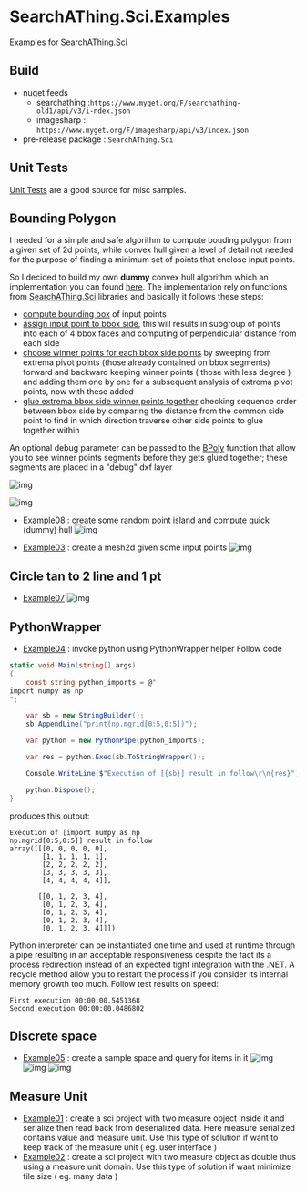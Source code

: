 # SearchAThing.Sci.Examples

Examples for SearchAThing.Sci

## Build
- nuget feeds
  - searchathing :`https://www.myget.org/F/searchathing-old1/api/v3/i-ndex.json`
  - imagesharp : `https://www.myget.org/F/imagesharp/api/v3/index.json`
- pre-release package : `SearchAThing.Sci`

## Unit Tests

[Unit Tests](https://github.com/SearchAThing-old1/SearchAThing.Sci/tree/master/tests) are a good source for misc samples.

## Bounding Polygon

I needed for a simple and safe algorithm to compute bouding polygon from a given set of 2d points, while convex hull given a level of detail not needed for the purpose of finding a minimum set of points that enclose input points.

So I decided to build my own **dummy** convex hull algorithm which an implementation you can found [here](https://github.com/SearchAThing-old1/SearchAThing.Sci/blob/master/src/DummyConvexHull.cs).
The implementation rely on functions from [SearchAThing.Sci](https://github.com/SearchAThing-old1/SearchAThing.Sci) libraries and basically it follows these steps:
- [compute bounding box](https://github.com/SearchAThing-old1/SearchAThing.Sci/blob/956715f078ec598e2a4c972b63579aa18d130e2f/src/DummyConvexHull.cs#L66-L73) of input points
- [assign input point to bbox side](https://github.com/SearchAThing-old1/SearchAThing.Sci/blob/956715f078ec598e2a4c972b63579aa18d130e2f/src/DummyConvexHull.cs#L75-L107), this will results in subgroup of points into each of 4 bbox faces and computing of perpendicular distance from each side
- [choose winner points for each bbox side points](https://github.com/SearchAThing-old1/SearchAThing.Sci/blob/956715f078ec598e2a4c972b63579aa18d130e2f/src/DummyConvexHull.cs#L109-L167) by sweeping from extrema pivot points (those already contained on bbox segments) forward and backward keeping winner points ( those with less degree ) and adding them one by one for a subsequent analysis of extrema pivot points, now with these added
- [glue extrema bbox side winner points together](https://github.com/SearchAThing-old1/SearchAThing.Sci/blob/956715f078ec598e2a4c972b63579aa18d130e2f/src/DummyConvexHull.cs#L169-L216) checking sequence order between bbox side by comparing the distance from the common side point to find in which direction traverse other side points to glue together within

An optional debug parameter can be passed to the [BPoly](https://github.com/SearchAThing-old1/SearchAThing.Sci/blob/956715f078ec598e2a4c972b63579aa18d130e2f/src/DummyConvexHull.cs#L174-L177) function that allow you to see winner points segments before they gets glued together; these segments are placed in a "debug" dxf layer

![img](/doc/Example08_01.PNG)

![img](/doc/Example08_02.PNG)

- [Example08](/src/Example08/Program.cs) : create some random point island and compute quick (dummy) hull
![img](/doc/Example08.PNG)

- [Example03](/src/Example03/Program.cs) : create a mesh2d given some input points
![img](/doc/Example03.PNG)

## Circle tan to 2 line and 1 pt
- [Example07](/src/Example07/Program.cs)
![img](/doc/Example07.PNG)

## PythonWrapper
- [Example04](/src/Example04/Program.cs) : invoke python using PythonWrapper helper
Follow code
```csharp
static void Main(string[] args)
{
    const string python_imports = @"
import numpy as np
";

    var sb = new StringBuilder();
    sb.AppendLine("print(np.mgrid[0:5,0:5])");

    var python = new PythonPipe(python_imports);

    var res = python.Exec(sb.ToStringWrapper());

    Console.WriteLine($"Execution of [{sb}] result in follow\r\n{res}");

    python.Dispose();
}
```
produces this output:
```
Execution of [import numpy as np
np.mgrid[0:5,0:5]] result in follow
array([[[0, 0, 0, 0, 0],
        [1, 1, 1, 1, 1],
        [2, 2, 2, 2, 2],
        [3, 3, 3, 3, 3],
        [4, 4, 4, 4, 4]],

       [[0, 1, 2, 3, 4],
        [0, 1, 2, 3, 4],
        [0, 1, 2, 3, 4],
        [0, 1, 2, 3, 4],
        [0, 1, 2, 3, 4]]])
```

Python interpreter can be instantiated one time and used at runtime through a pipe resulting in an acceptable responsiveness despite the fact its a process redirection instead of an expected tight integration with the .NET.
A recycle method allow you to restart the process if you consider its internal memory growth too much.
Follow test results on speed:
```
First execution 00:00:00.5451368
Second execution 00:00:00.0486802
```

## Discrete space
- [Example05](/src/Example05/Program.cs) : create a sample space and query for items in it
![img](/doc/Example05_01.PNG)
![img](/doc/Example05_02.PNG)
![img](/doc/Example05_03.PNG)

## Measure Unit
- [Example01](/src/Example01/Program.cs) : create a sci project with two measure object inside it and serialize then read back from deserialized data. Here measure serialized contains value and measure unit. Use this type of solution if want to keep track of the measure unit ( eg. user interface )
- [Example02](/src/Example02/Program.cs) : create a sci project with two measure object as double thus using a measure unit domain. Use this type of solution if want minimize file size ( eg. many data )
